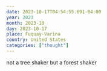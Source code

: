 ```yaml
---
date: 2023-10-17T04:54:55.691-04:00
year: 2023
month: 2023-10
day: 2023-10-17
place: Fuquay-Varina
country: United States
categories: ["thought"]
---
```

not a tree shaker but a forest shaker
